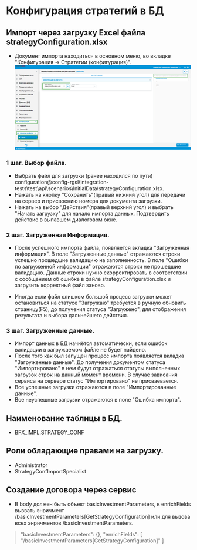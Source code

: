 # Конфигурация стратегий в БД

## Импорт через загрузку Excel файла strategyConfiguration.xlsx
- Документ импорта находиться в основном меню, во вкладке "Конфигурация -> Стратегии (конфигурация)".
![Импорт конфигурации стратегий](images\productConfiguration\strategyConfigurationImport.png "Импорт конфигурации стратегий")

### 1 шаг. Выбор файла.
- Выбрать файл для загрузки (ранее находился по пути) configuration\@config-rgsl\integration-tests\test\api\scenarios\InitialData\strategyConfiguration.xlsx.
- Нажать на кнопку "Сохранить"(правый нижний угол) для передачи на сервер и присвоению номера для документа загрузки.
- Нажать на выбор "Действия"(правый верхний угол) и выбрать "Начать загрузку" для начало импорта данных. Подтвердить действие в выпавшем  диалоговом окне.

### 2 шаг. Загруженная Информация.
- После успешного импорта файла, появляется вкладка "Загруженная информация". В поле "Загруженные данные" отражаются строки успешно прошедшие валидацию на заполненность. В поле "Ошибки по загруженной информации" отражаются строки не прошедшие валидацию. Данные строки нужно скорректировать в соответствии с сообщением об ошибке в файле strategyConfiguration.xlsx и загрузить корректный файл заново.

- Иногда если файл слишком большой процесс загрузки может остановиться на статусе "Загружаю" требуется в ручную обновить страницу(F5), до получения статуса "Загружено", для отображения результата и выбора дальнейшего действия.

### 3 шаг. Загруженные данные.
- Импорт данных в БД начнётся автоматически, если ошибок валидации в загружаемом файле не будет найдено.
- После того как был запущен процесс импорта появляется вкладка "Загруженные данные". До получения документом статуса "Импортировано" в нем будут отражаться статусы выполненных загрузок строк на данный момент времени. В случае зависания сервиса на сервере статус "Импортировано" не присваевается.
- Все успешные загрузки отражаются в поле "Импортированные данные".
- Все неуспешные загрузки отражаются в поле "Ошибка импорта".

## Наименование таблицы в БД.
- BFX_IMPL.STRATEGY_CONF

## Роли обладающие правами на загрузку.
- Administrator
- StrategyConfImportSpecialist

## Создание договора через сервис
- В body должен быть объект basicInvestmentParameters, в enrichFields вызвать энричмент /basicInvestmentParameters[GetStrategyConfiguration] или для вызова всех энричментов /basicInvestmentParameters.

> "basicInvestmentParameters": {},
> "enrichFields": [
>   "/basicInvestmentParameters[GetStrategyConfiguration]"
> ]
